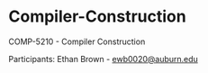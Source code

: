 # Compiler-Construction
COMP-5210 - Compiler Construction

Participants:
Ethan Brown - ewb0020@auburn.edu